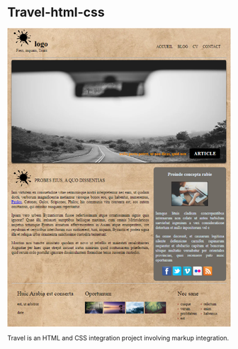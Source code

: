 # Travel-html-css

![Model](img/Travel_project_readme_pics.PNG)

Travel is an HTML and CSS integration project involving markup integration.
